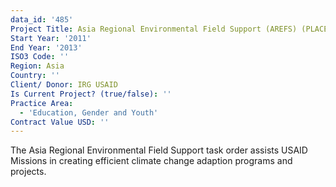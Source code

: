 ```yaml
---
data_id: '485'
Project Title: Asia Regional Environmental Field Support (AREFS) (PLACE IQC)
Start Year: '2011'
End Year: '2013'
ISO3 Code: ''
Region: Asia
Country: ''
Client/ Donor: IRG USAID
Is Current Project? (true/false): ''
Practice Area:
  - 'Education, Gender and Youth'
Contract Value USD: ''
---
```

The Asia Regional Environmental Field Support task order assists USAID Missions in creating efficient climate change adaption programs and projects.